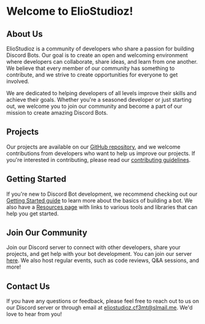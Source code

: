 # Welcome to ElioStudioz!

## About Us

ElioStudioz is a community of developers who share a passion for building Discord Bots. Our goal is to create an open and welcoming environment where developers can collaborate, share ideas, and learn from one another. We believe that every member of our community has something to contribute, and we strive to create opportunities for everyone to get involved.

We are dedicated to helping developers of all levels improve their skills and achieve their goals. Whether you're a seasoned developer or just starting out, we welcome you to join our community and become a part of our mission to create amazing Discord Bots.

## Projects

Our projects are available on our [GitHub repository](https://github.com/ElioStudioz), and we welcome contributions from developers who want to help us improve our projects. If you're interested in contributing, please read our [contributing guidelines](CONTRIBUTING.md).

## Getting Started

If you're new to Discord Bot development, we recommend checking out our [Getting Started guide](https://eliostudioz.github.io/docs/getting-started/) to learn more about the basics of building a bot. We also have a [Resources page](https://eliostudioz.github.io/docs/resources/) with links to various tools and libraries that can help you get started.

## Join Our Community

Join our Discord server to connect with other developers, share your projects, and get help with your bot development. You can join our server [here](https://dsc.gg/ElioStudioz). We also host regular events, such as code reviews, Q&A sessions, and more!

## Contact Us

If you have any questions or feedback, please feel free to reach out to us on our Discord server or through email at eliostudioz.cf3mt@slmail.me. We'd love to hear from you!

